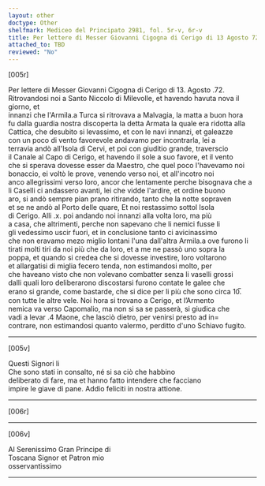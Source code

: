 ```yaml
---
layout: other
doctype: Other
shelfmark: Mediceo del Principato 2981, fol. 5r-v, 6r-v
title: Per lettere di Messer Giovanni Cigogna di Cerigo di 13 Agosto 72
attached_to: TBD
reviewed: "No"
---
```


[005r]  
  
  
Per lettere di Messer Giovanni Cigogna di Cerigo di 13. Agosto .72.  
Ritrovandosi noi a Santo Niccolo di Milevolle, et havendo havuta nova il giorno, et  
innanzi che l'Armila.a Turca si ritrovava a Malvagia, la matta a buon hora  
fu dalla guardia nostra discoperta la detta Armata la quale era ridotta alla  
Cattica, che desubito si levassimo, et con le navi innanzi, et galeazze  
con un poco di vento favorevole andavamo per incontrarla, lei a  
terravia andò all'Isola di Cervi, et poi con giuditio grande, traverscio  
il Canale al Capo di Cerigo, et havendo il sole a suo favore, et il vento  
che si sperava dovesse esser da Maestro, che quel poco l'havevamo noi  
bonaccio, ei voltò le prove, venendo verso noi, et all'incotro noi  
anco allegrissimi verso loro, ancor che lentamente perche bisognava che a  
li Caselli ci andassero avanti, lei che vidde l'ardire, et ordine buono  
aro, si andò sempre pian prano ritirando, tanto che la notte sopraven  
et se ne andò al Porto delle quare, Et noi restassimo sottol Isola  
di Cerigo. Alli .x. poi andando noi innanzi alla volta loro, ma più  
a casa, che altrimenti, perche non sapevano che li nemici fusse li  
gli vedessimo uscir fuori, et in conclusione tanto ci avicinassimo  
che non eravamo mezo miglio lontani l'una dall'altra Armila.a ove furono li  
tirati molti tiri da noi più che da loro, et a me ne passò uno sopra la  
poppa, et quando si credea che si dovesse investire, loro voltarono  
et allargatisi di miglia fecero tenda, non estimandosi molto, per  
che haveano visto che non volevano combatter senza li vaselli grossi  
dalli quali loro deliberarono discostarsi furono contate le galee che  
erano si grande, come bastarde, che si dice per li più che sono circa 10̅.  
con tutte le altre vele. Noi hora si trovano a Cerigo, et l’Armento  
nemica va verso Capomalio, ma non si sa se passerà, si giudica che  
vadi a levar .4 Maone, che lasciò dietro, per venirsi presto ad in=  
contrare, non estimandosi quanto valermo, perditto d'uno Schiavo fugito.  
  
---  

[005v]  
  
  
Questi Signori li  
Che sono stati in consalto, né si sa ciò che habbino  
deliberato di fare, ma et hanno fatto intendere che facciano  
impire le giave di pane. Addio feliciti in nostra attione.  
  
---  

[006r]  
  
  
  
---  

[006v]  
  
  
Al Serenissimo Gran Principe di  
Toscana Signor et Patron mio  
osservantissimo  
  
---  

